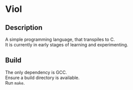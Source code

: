 # Viol

## Description

A simple programming language, that transpiles to C.  
It is currently in early stages of learning and experimenting.  

## Build

The only dependency is GCC.  
Ensure a build directory is available.  
Run `make`.  

